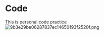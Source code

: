 # Code
This is personal code practice
![9b3e29be06287837ec14650193f2520f.png](https://lsky.wu-xuan.top/i/2023/11/24/655f8443af64a.png)